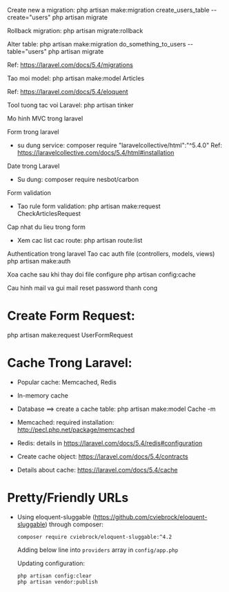Create new a migration:
php artisan make:migration create_users_table --create="users"
php artisan migrate

Rollback migration:
php artisan migrate:rollback

Alter table:
php artisan make:migration do_something_to_users --table="users"
php artisan migrate

Ref: https://laravel.com/docs/5.4/migrations


Tao moi model:
php artisan make:model Articles

Ref: https://laravel.com/docs/5.4/eloquent

Tool tuong tac voi Laravel:
php artisan tinker

Mo hinh MVC trong laravel

Form trong laravel
- su dung service: composer require "laravelcollective/html":"^5.4.0"
Ref: https://laravelcollective.com/docs/5.4/html#installation

Date trong Laravel
- Su dung: composer require nesbot/carbon

Form validation
- Tao rule form validation: php artisan make:request CheckArticlesRequest

Cap nhat du lieu trong form
- Xem cac list cac route: php artisan route:list

Authentication trong laravel
Tao cac auth file (controllers, models, views)
php artisan make:auth

Xoa cache sau khi thay doi file configure
php artisan config:cache

Cau hinh mail va gui mail reset password thanh cong


# Create Form Request:
php artisan make:request UserFormRequest

# Cache Trong Laravel:
- Popular cache: Memcached, Redis
- In-memory cache
- Database ==> create a cache table: php artisan make:model Cache -m
- Memcached: required installation: http://pecl.php.net/package/memcached
- Redis: details in https://laravel.com/docs/5.4/redis#configuration

- Create cache object: https://laravel.com/docs/5.4/contracts
- Details about cache: https://laravel.com/docs/5.4/cache

# Pretty/Friendly URLs
- Using eloquent-sluggable (https://github.com/cviebrock/eloquent-sluggable) through composer: 
	
	`composer require cviebrock/eloquent-sluggable:^4.2`

	Adding below line into `providers` array in `config/app.php`

	Updating configuration:

	```
	php artisan config:clear
	php artisan vendor:publish
	```


